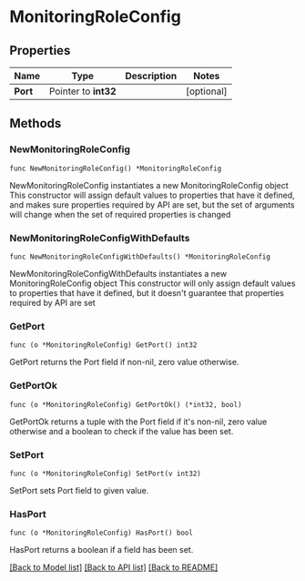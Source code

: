 # MonitoringRoleConfig

## Properties

Name | Type | Description | Notes
------------ | ------------- | ------------- | -------------
**Port** | Pointer to **int32** |  | [optional] 

## Methods

### NewMonitoringRoleConfig

`func NewMonitoringRoleConfig() *MonitoringRoleConfig`

NewMonitoringRoleConfig instantiates a new MonitoringRoleConfig object
This constructor will assign default values to properties that have it defined,
and makes sure properties required by API are set, but the set of arguments
will change when the set of required properties is changed

### NewMonitoringRoleConfigWithDefaults

`func NewMonitoringRoleConfigWithDefaults() *MonitoringRoleConfig`

NewMonitoringRoleConfigWithDefaults instantiates a new MonitoringRoleConfig object
This constructor will only assign default values to properties that have it defined,
but it doesn't guarantee that properties required by API are set

### GetPort

`func (o *MonitoringRoleConfig) GetPort() int32`

GetPort returns the Port field if non-nil, zero value otherwise.

### GetPortOk

`func (o *MonitoringRoleConfig) GetPortOk() (*int32, bool)`

GetPortOk returns a tuple with the Port field if it's non-nil, zero value otherwise
and a boolean to check if the value has been set.

### SetPort

`func (o *MonitoringRoleConfig) SetPort(v int32)`

SetPort sets Port field to given value.

### HasPort

`func (o *MonitoringRoleConfig) HasPort() bool`

HasPort returns a boolean if a field has been set.


[[Back to Model list]](../README.md#documentation-for-models) [[Back to API list]](../README.md#documentation-for-api-endpoints) [[Back to README]](../README.md)


